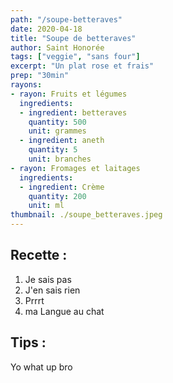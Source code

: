 ```yaml
---
path: "/soupe-betteraves"
date: 2020-04-18
title: "Soupe de betteraves"
author: Saint Honorée
tags: ["veggie", "sans four"]
excerpt: "Un plat rose et frais"
prep: "30min"
rayons:
- rayon: Fruits et légumes
  ingredients:
  - ingredient: betteraves
    quantity: 500
    unit: grammes
  - ingredient: aneth
    quantity: 5
    unit: branches
- rayon: Fromages et laitages
  ingredients:
  - ingredient: Crème
    quantity: 200
    unit: ml
thumbnail: ./soupe_betteraves.jpeg
---
```


## Recette : 

1. Je sais pas 
2. J'en sais rien
3. Prrrt
4. ma Langue au chat

## Tips : 

Yo what up bro